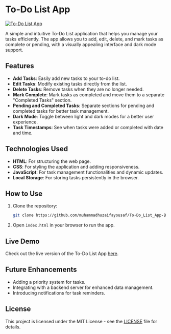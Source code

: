 # To-Do List App

[![To-Do List App](https://github.com/user-attachments/assets/266d9eb8-d07e-402a-af39-e5d522892993)](https://muhammadhuzaifayousaf.github.io/To-Do_List_App-Brainwave_Matrix_Intern/)

A simple and intuitive To-Do List application that helps you manage your tasks efficiently. The app allows you to add, edit, delete, and mark tasks as complete or pending, with a visually appealing interface and dark mode support.

## Features

- **Add Tasks**: Easily add new tasks to your to-do list.
- **Edit Tasks**: Modify existing tasks directly from the list.
- **Delete Tasks**: Remove tasks when they are no longer needed.
- **Mark Complete**: Mark tasks as completed and move them to a separate "Completed Tasks" section.
- **Pending and Completed Tasks**: Separate sections for pending and completed tasks for better task management.
- **Dark Mode**: Toggle between light and dark modes for a better user experience.
- **Task Timestamps**: See when tasks were added or completed with date and time.

## Technologies Used

- **HTML**: For structuring the web page.
- **CSS**: For styling the application and adding responsiveness.
- **JavaScript**: For task management functionalities and dynamic updates.
- **Local Storage**: For storing tasks persistently in the browser.

## How to Use

1. Clone the repository:
   ```bash
   git clone https://github.com/muhammadhuzaifayousaf/To-Do_List_App-Brainwave_Matrix_Intern.git
   ```
2. Open `index.html` in your browser to run the app.

## Live Demo

Check out the live version of the To-Do List App [here](https://muhammadhuzaifayousaf.github.io/To-Do_List_App-Brainwave_Matrix_Intern/).

## Future Enhancements

- Adding a priority system for tasks.
- Integrating with a backend server for enhanced data management.
- Introducing notifications for task reminders.

## License

This project is licensed under the MIT License - see the [LICENSE](LICENSE) file for details.
